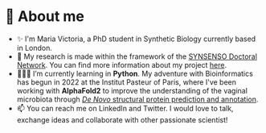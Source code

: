 # 👋 About me 
- ✨ I'm Maria Victoria, a PhD student in Synthetic Biology currently based in London. 
- 🧬 My research is made within the framework of the <a href="https://synsenso.eu/">SYNSENSO Doctoral Network</a>. You can find more information about my project <a href="https://synsenso.eu/maria-victoria-bussoletti-panizo/">here</a>. 
- 👩🏻‍💻 I’m currently learning in <b>Python</b>. My adventure with Bioinformatics has begun in 2022 at the Institut Pasteur of Paris, where I've been working with <b>AlphaFold2</b> to improve the understanding of the vaginal microbiota through <a href="https://github.com/mvictoriabuss/Protein_Structure_Prediction"><i>De Novo</i> structural protein prediction and annotation</a>. 
- 📫 You can reach me on LinkedIn and Twitter. I would love to talk, exchange ideas and collaborate with other passionate scientist!

<!---
mvictoriabuss/mvictoriabuss is a ✨ special ✨ repository because its `README.md` (this file) appears on your GitHub profile.
You can click the Preview link to take a look at your changes.
--->
